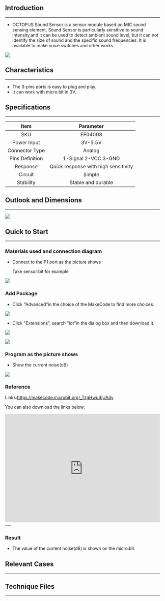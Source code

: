 ## Introduction
---


- OCTOPUS Sound Sensor is a sensor module based on MIC sound sensing element. Sound Sensor is particularly sensitive to sound intensity,and it can be used to detect ambient sound level, but it can not identify the size of sound and the specific sound frequencies. It is available to make voice switches and other works.

 ![](https://i.imgur.com/RYuGvVY.jpg)

## Characteristics
---
- The 3-pins ports is easy to plug and play.
- It can work with micro:bit in 3V. 

## Specifications
---
Item | Parameter 
:-: | :-: 
SKU|EF04008
Power Input|3V-5.5V
Connector Type|Analog
Pins Definition|1-Signal 2-VCC 3-GND
Response|Quick response with high sensitivity
Circuit|Simple
Stability|Stable and durable

## Outlook and Dimensions
---
 ![](https://i.imgur.com/vSCVTwl.png)

## Quick to Start
---

### Materials used and connection diagram
- Connect to the P1 port as the picture shows

  Take sensor:bit for example

 ![](https://i.imgur.com/ALobDLt.png)

### Add Package
- Click "Advanced"in the choice of the MakeCode to find more choices.

 ![](https://i.imgur.com/smtcNoB.png)

- Click "Extensions", search "iot"in the dialog box and then download it.

 ![](https://i.imgur.com/AaZxCEb.jpg)

 ![](https://i.imgur.com/KBD2b39.png)

### Program as the picture shows
- Show the current noise(dB)

 ![](https://i.imgur.com/eGW5JbX.png)


### Reference
Links:https://makecode.microbit.org/_TzgHwu4jUAdy 

You can also download the links below:

<div style="position:relative;height:0;padding-bottom:70%;overflow:hidden;"><iframe style="position:absolute;top:0;left:0;width:100%;height:100%;" src="https://makecode.microbit.org/#pub:_TzgHwu4jUAdy" frameborder="0" sandbox="allow-popups allow-forms allow-scripts allow-same-origin"></iframe></div>  
---

### Result
- The value of the current noise(dB) is shown on the micro:bit. 

## Relevant Cases
---

## Technique Files
---
